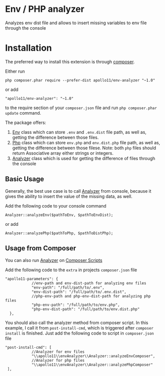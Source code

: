 # Env / PHP analyzer
Analyzes env dist file and allows to insert missing variables to env file through the console
# Installation
The preferred way to install this extension is through [composer](http://getcomposer.org/download/).

Either run

```
php composer.phar require --prefer-dist apollo11/env-analyzer "~1.0"
```

or add

```
"apollo11/env-analyzer": "~1.0"
```

to the require section of your `composer.json` file and run `php composer.phar update` command.


The package offers:

1. [Env](https://github.com/apolloeleven/env-analyzer/blob/master/Env.php) class which can store `.env` and `.env.dist` file path, as well as, getting the difference between those files.
2. [Php](https://github.com/apolloeleven/env-analyzer/blob/master/Php.php) class which can store `env.php` and `env.dist.php` file path, as well as, getting the difference between those filese. Note: both `php` files should return Associative array either strings or integers.  
3. [Analyzer](https://github.com/apolloeleven/env-analyzer/blob/master/Analyzer.php) class which is used for getting the difference of files through the console

Basic Usage
-----
Generally, the best use case is to call [Analyzer](https://github.com/apolloeleven/env-analyzer/blob/master/Analyzer.php) from console, because it gives the ability to insert the value of the missing data, as well.

Add the following code to your console command

```
Analyzer::analyzeEnv($pathToEnv, $pathToEnvDist);
```

or add

```
Analyzer::analyzePhp($pathToPhp, $pathToDistPhp);
```

Usage from Composer
-----

You can also run [Analyzer](https://github.com/apolloeleven/env-analyzer/blob/master/Analyzer.php) on [Composer Scripts](https://getcomposer.org/doc/articles/scripts.md)

Add the following code to the `extra` in projects `composer.json` file

```
"apollo11-parameters": {
            //env-path and env-dist-path for analyzing env files
            "env-path": "/full/path/to/.env",
            "env-dist-path": "/full/path/to/.env.dist",
            //php-env-path and php-env-dist-path for analyzing php files
            "php-env-path": "/full/path/to/env.php",
            "php-env-dist-path": "/full/path/to/env.dist.php"
  },
```

You should also call the analyzer method from composer script. In this example, I call it from `post-install-cmd`, which is triggered after `composer install` is finished. Just add the following code to script in `composer.json` file

```
"post-install-cmd": [
            //Analyzer for env files
            "\\apollo11\\envAnalyzer\\Analyzer::analyzeEnvComposer",
            //Analyzer for php files
            "\\apollo11\\envAnalyzer\\Analyzer::analyzePhpComposer"
 ],
```